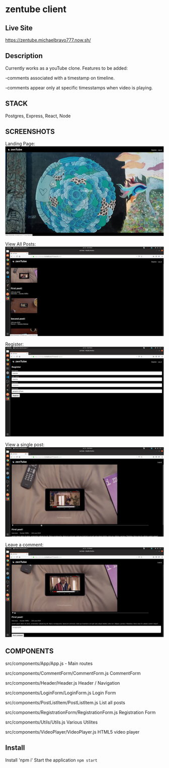 # zentube client

## Live Site

https://zentube.michaelbravo777.now.sh/

## Description

Currently works as a youTube clone.  Features to be added:

-comments associated with a timestamp on timeline.

-comments appear only at specific timesstamps when video is playing.

## STACK

Postgres, Express, React, Node

## SCREENSHOTS

Landing Page:
![screenshot](/screenshots/landing.png?raw=true)

View All Posts:
![screenshot](/screenshots/posts.png?raw=true)

Register:
![screenshot](/screenshots/register.png?raw=true)

View a single post:
![screenshot](/screenshots/view-post.png?raw=true)

Leave a comment:
![screenshot](/screenshots/leave-comment.png?raw=true)

## COMPONENTS

src/components/App/App.js - Main routes

src/components/CommentForm/CommentForm.js       CommentForm

src/components/Header/Header.js            Header / Navigation

src/components/LoginForm/LoginForm.js         Login Form

src/components/PostListItem/PostListItem.js      List all posts

src/components/RegistrationForm/RegistrationForm.js  Registration Form

src/components/Utils/Utils.js             Various Utilites

src/components/VideoPlayer/VideoPlayer.js       HTML5 video player

## Install

Install 'npm i'
Start the application `npm start`
